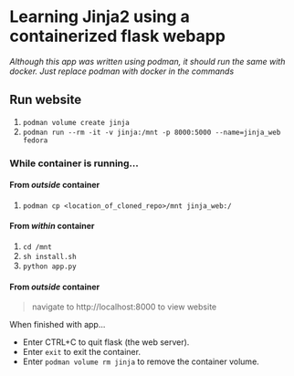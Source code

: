 # Learning Jinja2 using a containerized flask webapp
*Although this app was written using podman, it should run the same with docker. Just replace podman with docker in the commands*

## Run website
1. `podman volume create jinja`
2. `podman run --rm -it -v jinja:/mnt -p 8000:5000 --name=jinja_web fedora`


### While container is running...
#### From *outside* container
1. `podman cp <location_of_cloned_repo>/mnt jinja_web:/`
	
#### From *within* container
1. `cd /mnt`
1. `sh install.sh`
1. `python app.py`

#### From *outside* container
>navigate to http://localhost:8000 to view website

When finished with app...
- Enter CTRL+C to quit flask (the web server).
- Enter `exit` to exit the container.
- Enter `podman volume rm jinja` to remove the container volume.
